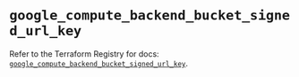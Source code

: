 # `google_compute_backend_bucket_signed_url_key`

Refer to the Terraform Registry for docs: [`google_compute_backend_bucket_signed_url_key`](https://registry.terraform.io/providers/drfaust92/google/4.16.4/docs/resources/compute_backend_bucket_signed_url_key).
